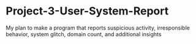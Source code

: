 # Project-3-User-System-Report
My plan to make a program that reports  suspicious activity, irresponsible behavior, system glitch, domain count, and additional insights

